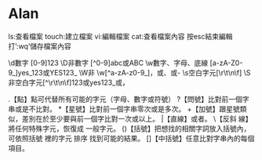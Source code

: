 # Alan
ls:查看檔案
touch:建立檔案
vi:編輯檔案
cat:查看檔案內容
按esc結束編輯
打’:wq’儲存檔案內容

\d數字
[0-9]123
\D非數字
[^0-9]abc或ABC
\w數字、字母、底線
[a-zA-Z0-9_]yes_123或YES123_
\W非
\w[^a-zA-z0-9_]，或、或-
\s空白字元[\r\t\n\f]
\S非空白字元[^\r\t\n\f]123或yes123_或，

.【點】點可代替所有可能的字元（字母、數字或符號）
?【問號】比對前一個字串或是不比對。
*【星號】比對前一個字串零次或是多次。
+【加號】跟星號類似，差別在於至少要與前一個字比對一次或以上。
|【直線】或者。
\【反斜 線】將任何特殊字元，恢復成  一般字元。
()【括號】把想找的相關字詞放入括號內，可依照括號 裡的字元  排序 找到可能的結果。
[]【中括號】任意比對字串內的每個項目。
